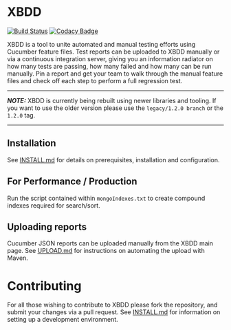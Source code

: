 # XBDD

[![Build Status](https://travis-ci.org/orionhealth/XBDD.svg?branch=master)](https://travis-ci.org/orionhealth/XBDD)
[![Codacy Badge](https://api.codacy.com/project/badge/Grade/e4e302179ece414aba739157ff82c222)](https://www.codacy.com/app/orionhealth/XBDD)

XBDD is a tool to unite automated and manual testing efforts using Cucumber feature files. Test reports can be uploaded to XBDD manually or via a continuous integration server, giving you an information radiator on how many tests are passing, how many failed and how many can be run manually. Pin a report and get your team to walk through the manual feature files and check off each step to perform a full regression test.

---

**_NOTE:_** XBDD is currently being rebuilt using newer libraries and tooling. If you want to use the older version please use the `legacy/1.2.0 branch` or the `1.2.0` tag.

---

## Installation

See [INSTALL.md](/docs/INSTALL.md) for details on prerequisites, installation and configuration.

## For Performance / Production

Run the script contained within `mongoIndexes.txt` to create compound indexes required for search/sort.

## Uploading reports

Cucumber JSON reports can be uploaded manually from the XBDD main page. See [UPLOAD.md](/docs/UPLOAD.md) for instructions on automating the upload with Maven.

# Contributing

For all those wishing to contribute to XBDD please fork the repository, and submit your changes via a pull request. See [INSTALL.md](/docs/INSTALL.md) for information on setting up a development environment.
